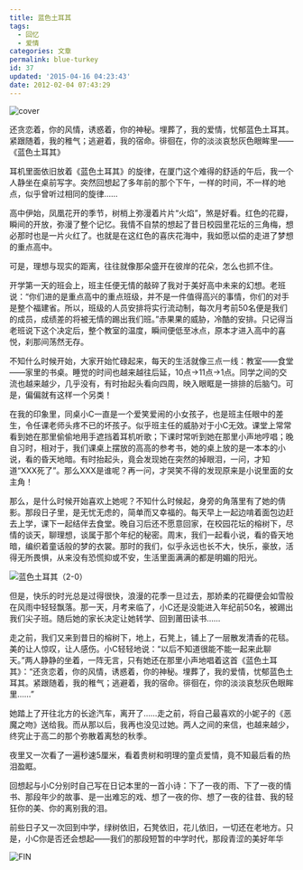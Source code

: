 ```yaml
---
title: 蓝色土耳其
tags:
  - 回忆
  - 爱情
categories: 文章
permalink: blue-turkey
id: 37
updated: '2015-04-16 04:23:43'
date: 2012-02-04 07:43:29
---
```


![cover](https://cat.yufan.me/cats/024959j8f.jpg)

还贪恋着，你的风情，诱惑着，你的神秘。埋葬了，我的爱情，忧郁蓝色土耳其。紧跟随着，我的稚气；逃避着，我的宿命。徘徊在，你的淡淡哀愁灰色眼眸里——《蓝色土耳其》

耳机里面依旧放着《蓝色土耳其》的旋律，在厦门这个难得的舒适的午后，我一个人静坐在桌前写字。突然回想起了多年前的那个下午，一样的时间，不一样的地点，似乎曾听过相同的旋律……

<!--more-->

高中伊始，凤凰花开的季节，树梢上弥漫着片片“火焰”，煞是好看。红色的花瓣，瞬间的开放，弥漫了整个记忆。我情不自禁的想起了昔日校园里花坛的三角梅，想必那时也是一片火红了。也就是在这红色的喜庆花海中，我如愿以偿的走进了梦想的重点高中。

可是，理想与现实的距离，往往就像那朵盛开在彼岸的花朵，怎么也抓不住。

开学第一天的班会上，班主任便无情的敲碎了我对于美好高中未来的幻想。老班说：“你们进的是重点高中的重点班级，并不是一件值得高兴的事情，你们的对手是整个福建省。所以，班级的人员安排将实行流动制，每次月考前50名便是我们的成员，成绩差的将被无情的踢出我们班。”赤果果的威胁，冷酷的安排。只记得当老班说下这个决定后，整个教室的温度，瞬间便低至冰点，原本才进入高中的喜悦，刹那间荡然无存。

不知什么时候开始，大家开始忙碌起来，每天的生活就像三点一线：教室——食堂——家里的书桌。睡觉的时间也越来越往后延，10点→11点→1点。同学之间的交流也越来越少，几乎没有，有时抬起头看向四周，映入眼眶是一排排的后脑勺。可是，偏偏就有这样一个另类！

在我的印象里，同桌小C一直是一个爱笑爱闹的小女孩子，也是班主任眼中的差生，令任课老师头疼不已的坏孩子。似乎班主任的威胁对于小C无效。课堂上常常看到她在那里偷偷地用手遮挡着耳机听歌；下课时常听到她在那里小声地哼唱；晚自习时，相对于，我们课桌上摆放的高高的参考书，她的桌上放的是一本本的小说，看的昏天地暗。有时抬起头，竟会发现她在突然的掉眼泪，一问，才知道“XXX死了”。那么XXX是谁呢？再一问，才哭笑不得的发现原来是小说里面的女主角！

那么，是什么时候开始喜欢上她呢？不知什么时候起，身旁的角落里有了她的倩影。那段日子里，是无忧无虑的，简单而又幸福的。每天早上一起边啃着面包边赶去上学，课下一起结伴去食堂。晚自习后还不愿意回家，在校园花坛的榕树下，尽情的谈天，聊理想，谈属于那个年纪的秘密。周末，我们一起看小说，看的昏天地暗，编织着童话般的梦的衣裳。那时的我们，似乎永远也长不大，快乐，豪放，活得无所畏惧，从来没有恐慌抑或不安，生活里面满满的都是明媚的阳光。

![蓝色土耳其（2-0）](https://cat.yufan.me/cats/024959mYn.jpg)

但是，快乐的时光总是过得很快，浪漫的花季一旦过去，那娇柔的花瓣便会如雪般在风雨中轻轻飘落。那一天，月考来临了，小C还是没能进入年纪前50名，被踢出我们尖子班。随后她的家长决定让她转学、回到莆田读书……

走之前，我们又来到昔日的榕树下，地上，石凳上，铺上了一层散发清香的花毯。美的让人惊叹，让人感伤。小C轻轻地说：“以后不知道很能不能一起来此聊天。”两人静静的坐着，一阵无言，只有她还在那里小声地唱着这首《蓝色土耳其》：“还贪恋着，你的风情，诱惑着，你的神秘。埋葬了，我的爱情，忧郁蓝色土耳其。紧跟随着，我的稚气；逃避着，我的宿命。徘徊在，你的淡淡哀愁灰色眼眸里……”

她踏上了开往北方的长途汽车，离开了……走之前，将自己最喜欢的小妮子的《恶魔之吻》送给我。而从那以后，我再也没见过她。两人之间的来信，也越来越少，终究止于高二的那个弥散着离愁的秋季。

夜里又一次看了一遍秒速5厘米，看着贵树和明理的童贞爱情，竟不知最后看的热泪盈眶。

回想起与小C分别时自己写在日记本里的一首小诗：下了一夜的雨、下了一夜的情书、那段年少的故事、是一出难忘的戏、想了一夜的你、想了一夜的往昔、我的轻狂你的美、你的离别我的泪。

前些日子又一次回到中学，绿树依旧，石凳依旧，花儿依旧，一切还在老地方。只是，小C你是否还会想起——我们的那段短暂的中学时代，那段青涩的美好年华

![FIN](https://cat.yufan.me/cats/024959LC3.jpg)
